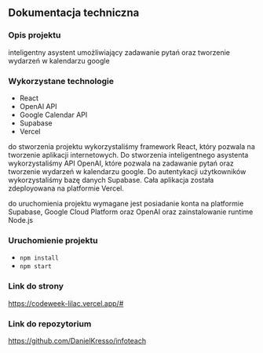 ## Dokumentacja techniczna

### Opis projektu
inteligentny asystent umożliwiający zadawanie pytań oraz tworzenie wydarzeń w kalendarzu google

### Wykorzystane technologie
* React
* OpenAI API
* Google Calendar API
* Supabase
* Vercel

do stworzenia projektu wykorzystaliśmy framework React, który pozwala na tworzenie aplikacji internetowych. Do stworzenia inteligentnego asystenta wykorzystaliśmy API OpenAI, które pozwala na zadawanie pytań oraz tworzenie wydarzeń w kalendarzu google. Do autentykacji użytkowników wykorzystaliśmy bazę danych Supabase. Cała aplikacja została zdeployowana na platformie Vercel.

do uruchomienia projektu wymagane jest posiadanie konta na platformie Supabase, Google Cloud Platform oraz OpenAI oraz zainstalowanie runtime Node.js
### Uruchomienie projektu
* `npm install`
* `npm start`

### Link do strony
https://codeweek-lilac.vercel.app/#

### Link do repozytorium
https://github.com/DanielKresso/infoteach